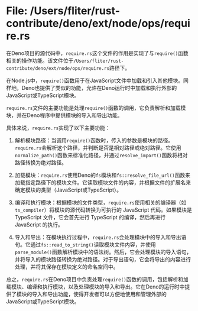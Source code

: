 # File: /Users/fliter/rust-contribute/deno/ext/node/ops/require.rs

在Deno项目的源代码中，`require.rs`这个文件的作用是实现了与`require()`函数相关的操作功能。该文件位于`/Users/fliter/rust-contribute/deno/ext/node/ops/require.rs`路径下。

在Node.js中，`require()`函数用于在JavaScript文件中加载和引入其他模块。同样地，Deno也提供了类似的功能，允许在Deno运行时中加载和执行外部的JavaScript或TypeScript模块。

`require.rs`文件的主要功能是处理`require()`函数的调用，它负责解析和加载模块，并在Deno程序中提供模块的导入和导出功能。

具体来说，`require.rs`实现了以下主要功能：

1. 解析模块路径：当调用`require()`函数时，传入的参数是模块的路径。`require.rs`会解析这个路径，并判断是否是相对路径或绝对路径。它使用`normalize_path()`函数来标准化路径，并通过`resolve_import()`函数将相对路径转换为绝对路径。

2. 加载模块：`require.rs`使用Deno的`fs`模块和`fs::resolve_file_url()`函数来加载指定路径下的模块文件。它读取模块文件的内容，并根据文件的扩展名来确定模块的类型（JavaScript或TypeScript）。

3. 编译和执行模块：根据模块的文件类型，`require.rs`使用相关的编译器（如`ts_compiler`）将模块的源代码转换为可执行的 JavaScript 代码。如果模块是 TypeScript 文件，它会首先进行 TypeScript 的编译，然后再进行 JavaScript 的执行。

4. 导入和导出：在模块执行过程中，`require.rs`会处理模块中的导入和导出语句。它通过`fs::read_to_string()`读取模块文件内容，并使用`parse_module()`函数解析模块中的语法树。然后，它会处理模块的导入语句，并将导入的模块路径转换为绝对路径。对于导出语句，它会将导出的内容进行处理，并将其保存在模块定义的命名空间中。

总之，`require.rs`在Deno项目中负责处理`require()`函数的调用，包括解析和加载模块、编译和执行模块，以及处理模块的导入和导出。它在Deno的运行时中提供了模块的导入和导出功能，使得开发者可以方便地使用和管理外部的JavaScript或TypeScript模块。

